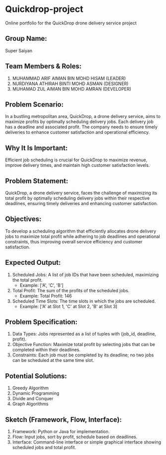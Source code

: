 # Quickdrop-project
Online portfolio for the QuickDrop drone delivery service project

## Group Name:
Super Saiyan

## Team Members & Roles:
1. MUHAMMAD ARIF AIMAN BIN MOHD HISAM	(LEADER)
2. NURDIYANA ATHIRAH BINTI MOHD ASMAN	(DESIGNER)
3. MUHAMAD ZUL AIMAN BIN MOHD AMRAN	(DEVELOPER)

## Problem Scenario:
In a bustling metropolitan area, QuickDrop, a drone delivery service, aims to maximize profits by optimally scheduling delivery jobs. Each delivery job has a deadline and associated profit. The company needs to ensure timely deliveries to enhance customer satisfaction and operational efficiency.

## Why It Is Important:
Efficient job scheduling is crucial for QuickDrop to maximize revenue, improve delivery times, and maintain high customer satisfaction levels.

## Problem Statement:
QuickDrop, a drone delivery service, faces the challenge of maximizing its total profit by optimally scheduling delivery jobs within their respective deadlines, ensuring timely deliveries and enhancing customer satisfaction.

## Objectives:
To develop a scheduling algorithm that efficiently allocates drone delivery jobs to maximize total profit while adhering to job deadlines and operational constraints, thus improving overall service efficiency and customer satisfaction.

## Expected Output:
1. Scheduled Jobs: A list of job IDs that have been scheduled, maximizing the total profit.
   - Example: ['A', 'C', 'B']
2. Total Profit: The sum of the profits of the scheduled jobs.
   - Example: Total Profit: 146
3. Scheduled Time Slots: The time slots in which the jobs are scheduled.
   - Example: ['A' at Slot 1, 'C' at Slot 2, 'B' at Slot 3]

## Problem Specification:
1. Data Types: Jobs represented as a list of tuples with (job_id, deadline, profit).
2. Objective Function: Maximize total profit by selecting jobs that can be completed within their deadlines.
3. Constraints: Each job must be completed by its deadline; no two jobs can be scheduled at the same time slot.

## Potential Solutions:
1. Greedy Algorithm
2. Dynamic Programming
3. Divide and Conquer
4. Graph Algorithms

## Sketch (Framework, Flow, Interface):
1. Framework: Python or Java for implementation.
2. Flow: Input jobs, sort by profit, schedule based on deadlines.
3. Interface: Command-line interface or simple graphical interface showing scheduled jobs and total profit.




